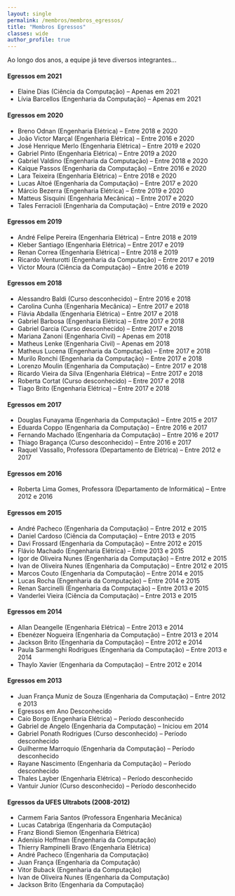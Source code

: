 ```yaml
---
layout: single
permalink: /membros/membros_egressos/
title: "Membros Egressos"
classes: wide
author_profile: true
---
```


Ao longo dos anos, a equipe já teve diversos integrantes...

#### Egressos em 2021
- Elaine Dias (Ciência da Computação) – Apenas em 2021
- Lívia Barcellos (Engenharia da Computação) – Apenas em 2021

#### Egressos em 2020
- Breno Odnan (Engenharia Elétrica) – Entre 2018 e 2020
- João Victor Marçal (Engenharia Elétrica) – Entre 2016 e 2020
- José Henrique Merlo (Engenharia Elétrica) – Entre 2019 e 2020
- Gabriel Pinto (Engenharia Elétrica) – Entre 2019 a 2020
- Gabriel Valdino (Engenharia da Computação) – Entre 2018 e 2020
- Kaique Passos (Engenharia da Computação) – Entre 2016 e 2020
- Lara Teixeira (Engenharia Elétrica) – Entre 2018 e 2020
- Lucas Altoé (Engenharia da Computação) – Entre 2017 e 2020
- Márcio Bezerra (Engenharia Elétrica) – Entre 2019 e 2020
- Matteus Sisquini (Engenharia Mecânica) – Entre 2017 e 2020
- Tales Ferracioli (Engenharia da Computação) – Entre 2019 e 2020

#### Egressos em 2019
- André Felipe Pereira (Engenharia Elétrica) – Entre 2018 e 2019
- Kleber Santiago (Engenharia Elétrica) – Entre 2017 e 2019
- Renan Correa (Engenharia Elétrica) – Entre 2018 e 2019
- Ricardo Venturotti (Engenharia da Computação) – Entre 2017 e 2019
- Victor Moura (Ciência da Computação) – Entre 2016 e 2019


#### Egressos em 2018
- Alessandro Baldi (Curso desconhecido) – Entre 2016 e 2018
- Carolina Cunha (Engenharia Mecânica) – Entre 2017 e 2018
- Flávia Abdalla (Engenharia Elétrica) – Entre 2017 e 2018
- Gabriel Barbosa (Engenharia Elétrica) – Entre 2017 e 2018
- Gabriel Garcia (Curso desconhecido) – Entre 2017 e 2018
- Mariana Zanoni (Engenharia Civil) – Apenas em 2018
- Matheus Lenke (Engenharia Civil) – Apenas em 2018
- Matheus Lucena (Engenharia da Computação) – Entre 2017 e 2018
- Murilo Ronchi (Engenharia da Computação) – Entre 2017 e 2018
- Lorenzo Moulin (Engenharia da Computação) – Entre 2017 e 2018
- Ricardo Vieira da Silva (Engenharia Elétrica) – Entre 2017 e 2018
- Roberta Cortat (Curso desconhecido) – Entre 2017 e 2018
- Tiago Brito (Engenharia Elétrica) – Entre 2017 e 2018


#### Egressos em 2017
- Douglas Funayama (Engenharia da Computação) – Entre 2015 e 2017
- Eduarda Coppo (Engenharia da Computação) – Entre 2016 e 2017
- Fernando Machado (Engenharia da Computação) – Entre 2016 e 2017
- Thiago Bragança (Curso desconhecido) – Entre 2016 e 2017
- Raquel Vassallo, Professora (Departamento de Elétrica) – Entre 2012 e 2017

#### Egressos em 2016
- Roberta Lima Gomes, Professora (Departamento de Informática) – Entre 2012 e 2016

#### Egressos em 2015
- André Pacheco (Engenharia da Computação) – Entre 2012 e 2015
- Daniel Cardoso (Ciência da Computação) – Entre 2013 e 2015
- Davi Frossard (Engenharia da Computação) – Entre 2012 e 2015
- Flávio Machado (Engenharia Elétrica) – Entre 2013 e 2015
- Igor de Oliveira Nunes (Engenharia da Computação) – Entre 2012 e 2015
- Ivan de Oliveira Nunes (Engenharia da Computação) – Entre 2012 e 2015
- Marcos Couto (Engenharia da Computação) – Entre 2014 e 2015
- Lucas Rocha (Engenharia da Computação) – Entre 2014 e 2015
- Renan Sarcinelli (Engenharia da Computação) – Entre 2013 e 2015
- Vanderlei Vieira (Ciência da Computação) – Entre 2013 e 2015


#### Egressos em 2014
- Allan Deangelle (Engenharia Elétrica) – Entre 2013 e 2014
- Ebenézer Nogueira (Engenharia da Computação) – Entre 2013 e 2014
- Jackson Brito (Engenharia da Computação) – Entre 2012 e 2014
- Paula Sarmenghi Rodrigues (Engenharia da Computação) – Entre 2013 e 2014
- Thaylo Xavier (Engenharia da Computação) – Entre 2012 e 2014


#### Egressos em 2013
- Juan França Muniz de Souza (Engenharia da Computação) – Entre 2012 e 2013
- Egressos em Ano Desconhecido
- Caio Borgo (Engenharia Elétrica) – Período desconhecido
- Gabriel de Angelo (Engenharia da Computação) – Iniciou em 2014
- Gabriel Ponath Rodrigues (Curso desconhecido) – Período desconhecido
- Guilherme Marroquio (Engenharia da Computação) – Período desconhecido
- Rayane Nascimento (Engenharia da Computação) – Período desconhecido
- Thales Layber (Engenharia Elétrica) – Período desconhecido
- Vantuir Junior (Curso desconhecido) – Período desconhecido

#### Egressos da UFES Ultrabots (2008-2012)
- Carmem Faria Santos (Professora Engenharia Mecânica)
- Lucas Catabriga (Engenharia da Computação)
- Franz Biondi Siemon (Engenharia Elétrica)
- Adenísio Hoffman (Engenharia da Computação)
- Thierry Rampinelli Bravo (Engenharia Elétrica)
- André Pacheco (Engenharia da Computação)
- Juan França (Engenharia da Computação)
- Vitor Buback (Engenharia da Computação)
- Ivan de Oliveira Nunes (Engenharia da Computação)
- Jackson Brito (Engenharia da Computação)
